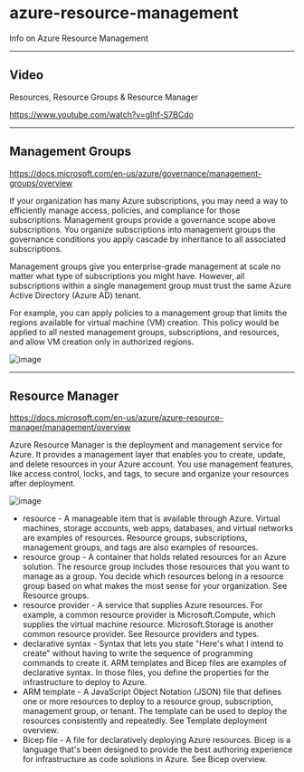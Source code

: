# azure-resource-management
Info on Azure Resource Management

-------
Video
-------

Resources, Resource Groups & Resource Manager

https://www.youtube.com/watch?v=gIhf-S7BCdo

-------
Management Groups
-------

https://docs.microsoft.com/en-us/azure/governance/management-groups/overview

If your organization has many Azure subscriptions, you may need a way to efficiently manage access, policies, and compliance for those subscriptions. Management groups provide a governance scope above subscriptions. You organize subscriptions into management groups the governance conditions you apply cascade by inheritance to all associated subscriptions.

Management groups give you enterprise-grade management at scale no matter what type of subscriptions you might have. However, all subscriptions within a single management group must trust the same Azure Active Directory (Azure AD) tenant.

For example, you can apply policies to a management group that limits the regions available for virtual machine (VM) creation. This policy would be applied to all nested management groups, subscriptions, and resources, and allow VM creation only in authorized regions.

![image](https://user-images.githubusercontent.com/38502893/169841729-33d3aab9-adb5-4acf-a1a3-726ec329d472.png)

-------
Resource Manager
-------

https://docs.microsoft.com/en-us/azure/azure-resource-manager/management/overview

Azure Resource Manager is the deployment and management service for Azure. It provides a management layer that enables you to create, update, and delete resources in your Azure account. You use management features, like access control, locks, and tags, to secure and organize your resources after deployment.

![image](https://user-images.githubusercontent.com/38502893/169842487-bc4b5307-842a-4f1f-92e5-037d0bf286a3.png)

* resource - A manageable item that is available through Azure. Virtual machines, storage accounts, web apps, databases, and virtual networks are examples of resources. Resource groups, subscriptions, management groups, and tags are also examples of resources.
* resource group - A container that holds related resources for an Azure solution. The resource group includes those resources that you want to manage as a group. You decide which resources belong in a resource group based on what makes the most sense for your organization. See Resource groups.
* resource provider - A service that supplies Azure resources. For example, a common resource provider is Microsoft.Compute, which supplies the virtual machine resource. Microsoft.Storage is another common resource provider. See Resource providers and types.
* declarative syntax - Syntax that lets you state "Here's what I intend to create" without having to write the sequence of programming commands to create it. ARM templates and Bicep files are examples of declarative syntax. In those files, you define the properties for the infrastructure to deploy to Azure.
* ARM template - A JavaScript Object Notation (JSON) file that defines one or more resources to deploy to a resource group, subscription, management group, or tenant. The template can be used to deploy the resources consistently and repeatedly. See Template deployment overview.
* Bicep file - A file for declaratively deploying Azure resources. Bicep is a language that's been designed to provide the best authoring experience for infrastructure as code solutions in Azure. See Bicep overview.
